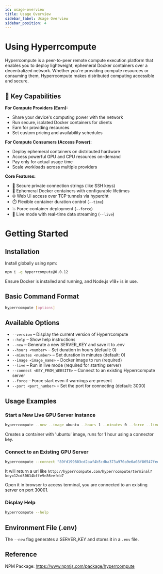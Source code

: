 ```yaml
---
id: usage-overview
title: Usage Overview
sidebar_label: Usage Overview
sidebar_position: 4
---
```


# Using Hyperrcompute

Hyperrcompute is a peer-to-peer remote compute execution platform that enables you to deploy lightweight, ephemeral Docker containers over a decentralized network. Whether you're providing compute resources or consuming them, Hyperrcompute makes distributed computing accessible and secure.

## 🚀 Key Capabilities

**For Compute Providers (Earn):**
- Share your device's computing power with the network
- Run secure, isolated Docker containers for clients
- Earn for providing resources
- Set custom pricing and availability schedules

**For Compute Consumers (Access Power):**
- Deploy ephemeral containers on distributed hardware
- Access powerful GPU and CPU resources on-demand
- Pay only for actual usage time
- Scale workloads across multiple providers

**Core Features:**
- 🔐 Secure private connection strings (like SSH keys)
- 🐳 Ephemeral Docker containers with configurable lifetimes
- 🌐 Web UI access over TCP tunnels via hyperdht
- ⏱️ Flexible container duration control (`--time`)
- 💥 Force container deployment (`--force`)
- 🧪 Live mode with real-time data streaming (`--live`)

# Getting Started

## Installation

Install globally using npm:
```bash
npm i -g hyperrcompute@0.0.12
```

Ensure Docker is installed and running, and Node.js v18+ is in use.

## Basic Command Format

```bash
hyperrcompute [options]
```

## Available Options

- `--version` – Display the current version of Hyperrcompute
- `--help` – Show help instructions
- `--new` – Generate a new SERVER_KEY and save it to .env
- `--hours <number>` – Set duration in hours (default: 0)
- `--minutes <number>` – Set duration in minutes (default: 0)
- `--image <image_name>` – Docker image to run (required)
- `--live` – Run in live mode (required for starting server)
- `--connect <KEY_FROM_WEBSITE>` – Connect to an existing Hyperrcompute server
- `--force` – Force start even if warnings are present
- `--port <port_number>` – Set the port for connecting (default: 3000)

## Usage Examples

### Start a New Live GPU Server Instance

```bash
hyperrcompute --new --image ubuntu --hours 1 --minutes 0 --force --live --connector 89fd199803cd2aaf4b5cdba373a970a9e6a08f86547f26c24aae3efee062 --userId 68562024094012b6f3d5ed13
```

Creates a container with 'ubuntu' image, runs for 1 hour using a connector key.

### Connect to an Existing GPU Server

```bash
hyperrcompute --connect "89fd199803cd2aaf4b5cdba373a970a9e6a08f86547fee062-SPLIT-12cd30614bffe9e86eefeb7753e3f5245b06bc4bd906b63af" --port 30001
```

It will return a url like `http://hyperrcompute.com/hyperrcompute/terminal?key=12cd30614bffe9e86eefeb7`

Open it in browser to access terminal, you are connected to an existing server on port 30001.

### Display Help

```bash
hyperrcompute --help
```

## Environment File (.env)

The `--new` flag generates a SERVER_KEY and stores it in a `.env` file.

## Reference

NPM Package: https://www.npmjs.com/package/hyperrcompute
